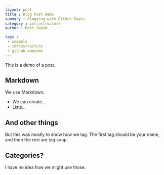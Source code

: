 ```yaml
---
layout: post
title : Blog Post Demo
summary : Blogging with Github Pages.
category : infrastructure
author : Matt Jadud

tags : 
 - example
 - infrastructure
 - github awesome
---
```


This is a demo of a post.

## Markdown

We use Markdown.

* We can create...
* Lists...

## And other things

But this was mostly to show how we tag. The first tag should be your name, and then the rest are tag soup.

## Categories?

I have no idea how we might use those.
